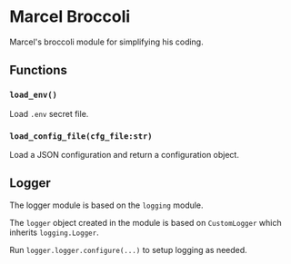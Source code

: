 # Marcel Broccoli

Marcel's broccoli module for simplifying his coding.

## Functions

### `load_env()`

Load `.env` secret file.

### `load_config_file(cfg_file:str)`

Load a JSON configuration and return a configuration object.

## Logger

The logger module is based on the `logging` module.

The `logger` object created in the module is based on `CustomLogger` which inherits `logging.Logger`.

Run `logger.logger.configure(...)` to setup logging as needed.
